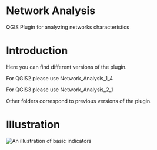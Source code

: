 # Network Analysis

QGIS Plugin for analyzing networks characteristics

# Introduction

Here you can find different versions of the plugin.

For QGIS2 please use Network\_Analysis\_1\_4

For QGIS3 please use Network\_Analysis\_2\_1

Other folders correspond to previous versions of the plugin.

# Illustration

![An illustration of basic indicators](https://github.com/sergelhomme/Network_Analysis/tree/master/Images/basic_analysis2.png)
